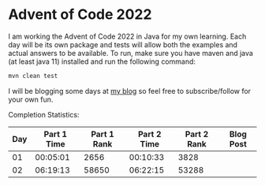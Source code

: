 # Advent of Code 2022

I am working the Advent of Code 2022 in Java for my own learning.
Each day will be its own package and tests will allow both the examples and actual answers to be available.
To run, make sure you have maven and java (at least java 11) installed and run the following command:
```sh
mvn clean test
```

I will be blogging some days at [my blog](https://ddellspe.net) so feel free to subscribe/follow for your own fun.

Completion Statistics:

|Day|Part 1 Time|Part 1 Rank|Part 2 Time|Part 2 Rank|Blog Post|
|-|-|-|-|-|-|
|01|00:05:01|2656|00:10:33|3828||
|02|06:19:13|58650|06:22:15|53288||